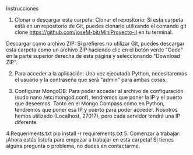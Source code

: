 Instrucciones
1. Clonar o descargar esta carpeta:
Clonar el repositorio: Si esta carpeta está en un repositorio de Git, puedes clonarlo utilizando el comando git clone https://github.com/joseM-bit/MiniProyecto-II en tu terminal.

Descargar como archivo ZIP: Si prefieres no utilizar Git, puedes descargar esta carpeta como un archivo ZIP haciendo clic en el botón verde "Code" en la parte superior derecha de esta página y seleccionando "Download ZIP".

2. Para acceder a la aplicación:
Una vez ejecutado Python, necesitaremos el usuario y la contraseña que será "admin" para ambas cosas.

3. Configurar MongoDB:
Para poder acceder al archivo de configuración (sudo nano /etc/mongod.conf), tendremos que poner la IP y el puerto que deseemos. Tanto en el Mongo Compass como en Python, tendremos que poner esa IP y puerto para poder acceder. Nosotros hemos utilizado (Localhost, 27017), pero cada servidor tendrá una IP diferente.

4.Requeriments.txt
pip install -r requirements.txt
5. Comenzar a trabajar:
¡Ahora estás listo/a para empezar a trabajar en esta carpeta! Si tienes alguna pregunta o problema, no dudes en contactarme.

